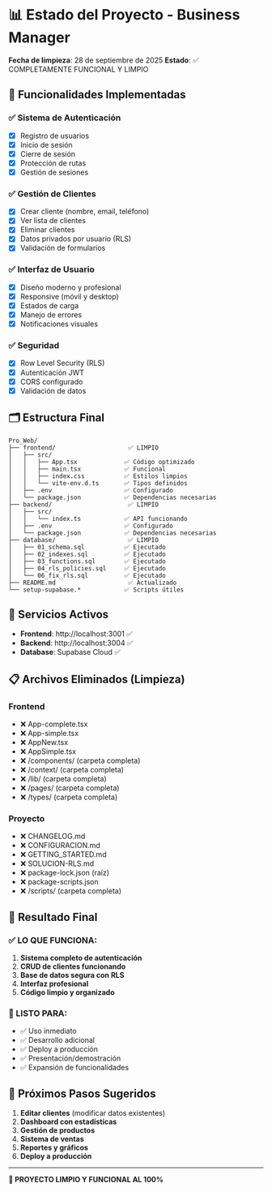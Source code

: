 # 📊 Estado del Proyecto - Business Manager

**Fecha de limpieza**: 28 de septiembre de 2025
**Estado**: ✅ COMPLETAMENTE FUNCIONAL Y LIMPIO

## 🎯 Funcionalidades Implementadas

### ✅ Sistema de Autenticación
- [x] Registro de usuarios
- [x] Inicio de sesión
- [x] Cierre de sesión
- [x] Protección de rutas
- [x] Gestión de sesiones

### ✅ Gestión de Clientes
- [x] Crear cliente (nombre, email, teléfono)
- [x] Ver lista de clientes
- [x] Eliminar clientes
- [x] Datos privados por usuario (RLS)
- [x] Validación de formularios

### ✅ Interfaz de Usuario
- [x] Diseño moderno y profesional
- [x] Responsive (móvil y desktop)
- [x] Estados de carga
- [x] Manejo de errores
- [x] Notificaciones visuales

### ✅ Seguridad
- [x] Row Level Security (RLS)
- [x] Autenticación JWT
- [x] CORS configurado
- [x] Validación de datos

## 🗂️ Estructura Final

```
Pro_Web/
├── frontend/                    ✅ LIMPIO
│   ├── src/
│   │   ├── App.tsx             ✅ Código optimizado
│   │   ├── main.tsx            ✅ Funcional
│   │   ├── index.css           ✅ Estilos limpios
│   │   └── vite-env.d.ts       ✅ Tipos definidos
│   ├── .env                    ✅ Configurado
│   └── package.json            ✅ Dependencias necesarias
├── backend/                     ✅ LIMPIO
│   ├── src/
│   │   └── index.ts            ✅ API funcionando
│   ├── .env                    ✅ Configurado
│   └── package.json            ✅ Dependencias necesarias
├── database/                    ✅ LIMPIO
│   ├── 01_schema.sql           ✅ Ejecutado
│   ├── 02_indexes.sql          ✅ Ejecutado
│   ├── 03_functions.sql        ✅ Ejecutado
│   ├── 04_rls_policies.sql     ✅ Ejecutado
│   └── 06_fix_rls.sql          ✅ Ejecutado
├── README.md                    ✅ Actualizado
└── setup-supabase.*            ✅ Scripts útiles
```

## 🚀 Servicios Activos

- **Frontend**: http://localhost:3001 ✅
- **Backend**: http://localhost:3004 ✅
- **Database**: Supabase Cloud ✅

## 📋 Archivos Eliminados (Limpieza)

### Frontend
- ❌ App-complete.tsx
- ❌ App-simple.tsx
- ❌ AppNew.tsx
- ❌ AppSimple.tsx
- ❌ /components/ (carpeta completa)
- ❌ /context/ (carpeta completa)
- ❌ /lib/ (carpeta completa)
- ❌ /pages/ (carpeta completa)
- ❌ /types/ (carpeta completa)

### Proyecto
- ❌ CHANGELOG.md
- ❌ CONFIGURACION.md
- ❌ GETTING_STARTED.md
- ❌ SOLUCION-RLS.md
- ❌ package-lock.json (raíz)
- ❌ package-scripts.json
- ❌ /scripts/ (carpeta completa)

## 🎊 Resultado Final

### ✅ LO QUE FUNCIONA:
1. **Sistema completo de autenticación**
2. **CRUD de clientes funcionando**
3. **Base de datos segura con RLS**
4. **Interfaz profesional**
5. **Código limpio y organizado**

### 🎯 LISTO PARA:
- ✅ Uso inmediato
- ✅ Desarrollo adicional
- ✅ Deploy a producción
- ✅ Presentación/demostración
- ✅ Expansión de funcionalidades

## 🔄 Próximos Pasos Sugeridos

1. **Editar clientes** (modificar datos existentes)
2. **Dashboard con estadísticas**
3. **Gestión de productos**
4. **Sistema de ventas**
5. **Reportes y gráficos**
6. **Deploy a producción**

---

**🎉 PROYECTO LIMPIO Y FUNCIONAL AL 100%**